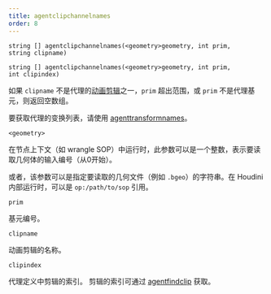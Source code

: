 ```yaml
---
title: agentclipchannelnames
order: 8
---
```


`string [] agentclipchannelnames(<geometry>geometry, int prim, string clipname)`

`string [] agentclipchannelnames(<geometry>geometry, int prim, int clipindex)`

如果 `clipname` 不是代理的[动画剪辑](/zh-cn/houdini-vex/crowds/agentclipcatalog "返回代理基元加载的所有动画剪辑")之一，`prim` 超出范围，或 `prim` 不是代理基元，则返回空数组。

要获取代理的变换列表，请使用 [agenttransformnames](/zh-cn/houdini-vex/crowds/agenttransformnames "返回代理基元骨骼中每个变换的名称")。

`<geometry>`

在节点上下文（如 wrangle SOP）中运行时，此参数可以是一个整数，表示要读取几何体的输入编号（从0开始）。

或者，该参数可以是指定要读取的几何文件（例如 `.bgeo`）的字符串。在 Houdini 内部运行时，可以是 `op:/path/to/sop` 引用。

`prim`

基元编号。

`clipname`

动画剪辑的名称。

`clipindex`

代理定义中剪辑的索引。
剪辑的索引可通过 [agentfindclip](/zh-cn/houdini-vex/crowds/agentfindclip "查找代理定义中剪辑的索引") 获取。

